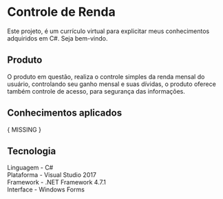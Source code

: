 # Controle de Renda 

Este projeto, é um currículo virtual para explicitar meus conhecimentos adquiridos em C#. Seja bem-vindo.

## Produto

O produto em questão, realiza o controle simples da renda mensal do usuário, controlando seu ganho mensal
e suas dívidas, o produto oferece também controle de acesso, para segurança das informações.

## Conhecimentos aplicados

{ MISSING }

## Tecnologia

Linguagem  - C# <br>
Plataforma - Visual Studio 2017 <br>
Framework  - .NET Framework 4.7.1 <br>
Interface  - Windows Forms <br>





